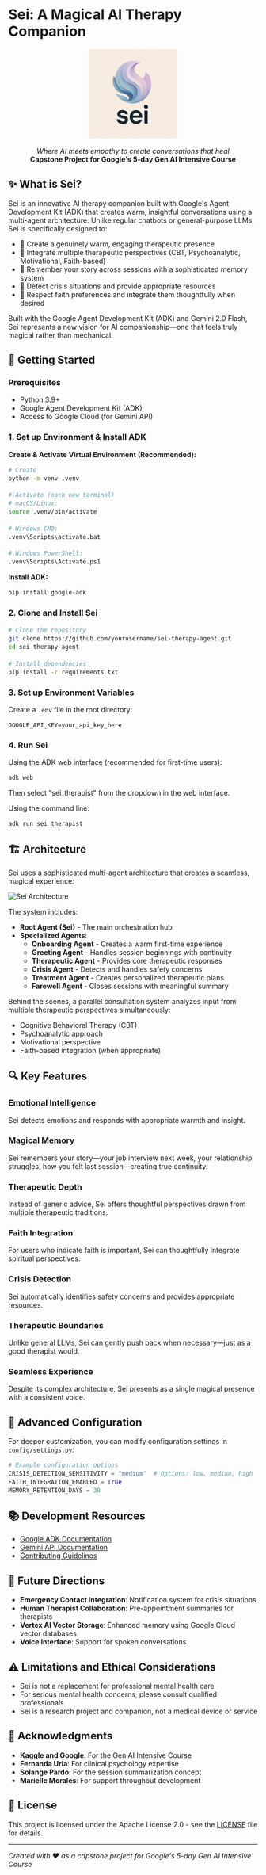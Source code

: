 # Sei: A Magical AI Therapy Companion

<p align="center">
  <img src="sei_logo.png" alt="Sei Logo" width="180"/>
</p>

<p align="center">
  <em>Where AI meets empathy to create conversations that heal</em><br>
  <strong>Capstone Project for Google's 5-day Gen AI Intensive Course</strong>
</p>

## ✨ What is Sei?

Sei is an innovative AI therapy companion built with Google's Agent Development Kit (ADK) that creates warm, insightful conversations using a multi-agent architecture. Unlike regular chatbots or general-purpose LLMs, Sei is specifically designed to:

- 🌟 Create a genuinely warm, engaging therapeutic presence
- 🧠 Integrate multiple therapeutic perspectives (CBT, Psychoanalytic, Motivational, Faith-based)
- 💫 Remember your story across sessions with a sophisticated memory system
- 🚨 Detect crisis situations and provide appropriate resources
- 🙏 Respect faith preferences and integrate them thoughtfully when desired

Built with the Google Agent Development Kit (ADK) and Gemini 2.0 Flash, Sei represents a new vision for AI companionship—one that feels truly magical rather than mechanical.

## 🚀 Getting Started

### Prerequisites

- Python 3.9+
- Google Agent Development Kit (ADK)
- Access to Google Cloud (for Gemini API)

### 1. Set up Environment & Install ADK

**Create & Activate Virtual Environment (Recommended):**

```bash
# Create
python -m venv .venv

# Activate (each new terminal)
# macOS/Linux:
source .venv/bin/activate

# Windows CMD:
.venv\Scripts\activate.bat

# Windows PowerShell:
.venv\Scripts\Activate.ps1
```

**Install ADK:**

```bash
pip install google-adk
```

### 2. Clone and Install Sei

```bash
# Clone the repository
git clone https://github.com/yourusername/sei-therapy-agent.git
cd sei-therapy-agent

# Install dependencies
pip install -r requirements.txt
```

### 3. Set up Environment Variables

Create a `.env` file in the root directory:

```
GOOGLE_API_KEY=your_api_key_here
```

### 4. Run Sei

Using the ADK web interface (recommended for first-time users):

```bash
adk web
```

Then select "sei_therapist" from the dropdown in the web interface.

Using the command line:

```bash
adk run sei_therapist
```

## 🏗️ Architecture

Sei uses a sophisticated multi-agent architecture that creates a seamless, magical experience:

![Sei Architecture](assets/sei-architecture.png)

The system includes:

- **Root Agent (Sei)** - The main orchestration hub
- **Specialized Agents**:
  - **Onboarding Agent** - Creates a warm first-time experience
  - **Greeting Agent** - Handles session beginnings with continuity
  - **Therapeutic Agent** - Provides core therapeutic responses 
  - **Crisis Agent** - Detects and handles safety concerns
  - **Treatment Agent** - Creates personalized therapeutic plans
  - **Farewell Agent** - Closes sessions with meaningful summary

Behind the scenes, a parallel consultation system analyzes input from multiple therapeutic perspectives simultaneously:
- Cognitive Behavioral Therapy (CBT)
- Psychoanalytic approach
- Motivational perspective
- Faith-based integration (when appropriate)

## 🔍 Key Features

### Emotional Intelligence
Sei detects emotions and responds with appropriate warmth and insight.

### Magical Memory
Sei remembers your story—your job interview next week, your relationship struggles, how you felt last session—creating true continuity.

### Therapeutic Depth
Instead of generic advice, Sei offers thoughtful perspectives drawn from multiple therapeutic traditions.

### Faith Integration
For users who indicate faith is important, Sei can thoughtfully integrate spiritual perspectives.

### Crisis Detection
Sei automatically identifies safety concerns and provides appropriate resources.

### Therapeutic Boundaries
Unlike general LLMs, Sei can gently push back when necessary—just as a good therapist would.

### Seamless Experience
Despite its complex architecture, Sei presents as a single magical presence with a consistent voice.

## 🔧 Advanced Configuration

For deeper customization, you can modify configuration settings in `config/settings.py`:

```python
# Example configuration options
CRISIS_DETECTION_SENSITIVITY = "medium"  # Options: low, medium, high
FAITH_INTEGRATION_ENABLED = True
MEMORY_RETENTION_DAYS = 30
```

## 📚 Development Resources

- [Google ADK Documentation](https://github.com/google/agents-sdk)
- [Gemini API Documentation](https://ai.google.dev/docs)
- [Contributing Guidelines](CONTRIBUTING.md)

## 🔮 Future Directions

- **Emergency Contact Integration**: Notification system for crisis situations
- **Human Therapist Collaboration**: Pre-appointment summaries for therapists 
- **Vertex AI Vector Storage**: Enhanced memory using Google Cloud vector databases
- **Voice Interface**: Support for spoken conversations

## ⚠️ Limitations and Ethical Considerations

- Sei is not a replacement for professional mental health care
- For serious mental health concerns, please consult qualified professionals
- Sei is a research project and companion, not a medical device or service

## 🙏 Acknowledgments

- **Kaggle and Google**: For the Gen AI Intensive Course
- **Fernanda Uria**: For clinical psychology expertise
- **Solange Pardo**: For the session summarization concept
- **Marielle Morales**: For support throughout development

## 📄 License

This project is licensed under the Apache License 2.0 - see the [LICENSE](LICENSE) file for details.

---

*Created with ❤️ as a capstone project for Google's 5-day Gen AI Intensive Course*
